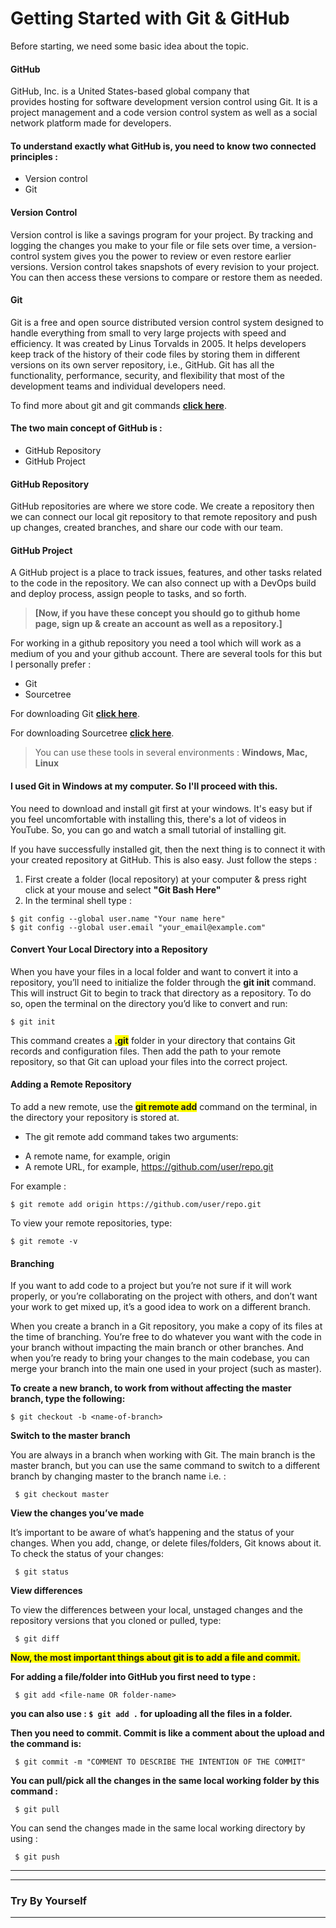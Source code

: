 # Getting Started with Git & GitHub

Before starting, we need some basic idea about the topic.

#### GitHub
GitHub, Inc. is a United States-based global company that   provides hosting for software development version control using Git. It is a project management and a code version control system as well as a social network platform made for developers.

#### To understand exactly what GitHub is, you need to know two connected principles :
  - Version control
  - Git
#### Version Control 
Version control is like a savings program for your project. By tracking and logging the changes you make to your file or file sets over time, a version-control system gives you the power to review or even restore earlier versions. Version control takes snapshots of every revision to your project. You can then access these versions to compare or restore them as needed.

#### Git
Git is a free and open source distributed version control system designed to handle everything from small to very large projects with speed and efficiency. It was created by Linus Torvalds in 2005. It helps developers keep track of the history of their code files by storing them in different versions on its own server repository, i.e., GitHub. Git has all the functionality, performance, security, and flexibility that most of the development teams and individual developers need.

To find more about git and git commands [**click here**](https://www.atlassian.com/git/tutorials/atlassian-git-cheatsheet).

#### The two main concept of GitHub is :
 - GitHub Repository
 - GitHub Project 

#### GitHub Repository
GitHub repositories are where we store code. We create a repository then we can connect our local git repository to that remote repository and push up changes, created branches, and share our code with our team.
#### GitHub Project
A GitHub project is a place to track issues, features, and other tasks related to the code in the repository. We can also connect up with a DevOps build and deploy process, assign people to tasks, and so forth.

> **[Now, if you have these concept you should go to github home page, sign up & create an account as well as a repository.]**

For working in a github repository you need a tool which will work as a medium of you and your github account. There are several tools for this but I personally prefer :

 - Git 
 - Sourcetree 

For downloading Git [**click here**](https://git-scm.com/downloads).

For downloading Sourcetree [**click here**](https://www.sourcetreeapp.com/).

> You can use these tools in several environments : **Windows, Mac, Linux**

#### I used Git in Windows at my computer. So I'll proceed with this.

You need to download and install git first at your windows. It's easy but if you feel uncomfortable with installing this, there's a lot of videos in YouTube. So, you can go and watch a small tutorial of installing git.


If you have successfully installed git, then the next thing is to connect it with your created repository at GitHub. This is also easy. Just follow the steps :

1. First create a folder (local repository) at your computer & press right click at your mouse and select **"Git Bash Here"**
2. In the terminal shell type :

```
$ git config --global user.name "Your name here"
$ git config --global user.email "your_email@example.com" 
```
#### Convert Your Local Directory into a Repository
When you have your files in a local folder and want to convert it into a repository, you’ll need to initialize the folder through the **git init** command. This will instruct Git to begin to track that directory as a repository. To do so, open the terminal on the directory you’d like to convert and run:

```
$ git init  
```

This command creates a <span style="background-color: #FFFF00">**.git**</span> folder in your directory that contains Git records and configuration files.
Then add the path to your remote repository, so that Git can upload your files into the correct project.

#### Adding a Remote Repository
To add a new remote, use the <span style="background-color: #FFFF00">**git remote add**</span> command on the terminal, in the directory your repository is stored at.

* The git remote add command takes two arguments:
 - A remote name, for example, origin
 - A remote URL, for example, https://github.com/user/repo.git

For example : 
```
$ git remote add origin https://github.com/user/repo.git
```

To view your remote repositories, type: 
```
$ git remote -v
```
#### Branching

If you want to add code to a project but you’re not sure if it will work properly, or you’re collaborating on the project with others, and don’t want your work to get mixed up, it’s a good idea to work on a different branch.

When you create a branch in a Git repository, you make a copy of its files at the time of branching. You’re free to do whatever you want with the code in your branch without impacting the main branch or other branches. And when you’re ready to bring your changes to the main codebase, you can merge your branch into the main one used in your project (such as master).

**To create a new branch, to work from without affecting the master branch, type the following:**

```
$ git checkout -b <name-of-branch>
```

**Switch to the master branch**

You are always in a branch when working with Git. The main branch is the master branch, but you can use the same command to switch to a different branch by changing master to the branch name i.e. : 
```
 $ git checkout master 
```

**View the changes you’ve made**

It’s important to be aware of what’s happening and the status of your changes. When you add, change, or delete files/folders, Git knows about it. To check the status of your changes: 
```
 $ git status
```

**View differences**

To view the differences between your local, unstaged changes and the repository versions that you cloned or pulled, type: 
```
 $ git diff
```

<span style="background-color: #FFFF00">**Now, the most important things about git is to add a file and commit.**</span>

**For adding a file/folder into GitHub you first need to type :**
```
 $ git add <file-name OR folder-name>
```

**you can also use : ```
 $ git add . ```     for uploading all the files in a folder.**


**Then you need to commit. Commit is like a comment about the upload and the command is:**
```
 $ git commit -m "COMMENT TO DESCRIBE THE INTENTION OF THE COMMIT"
```

**You can pull/pick all the changes in the same local working folder by this command :**  
```
 $ git pull
```

You can send the changes made in the same local working directory by using :
```
 $ git push
```





-------------------------------


---------

### Try By Yourself

---------











